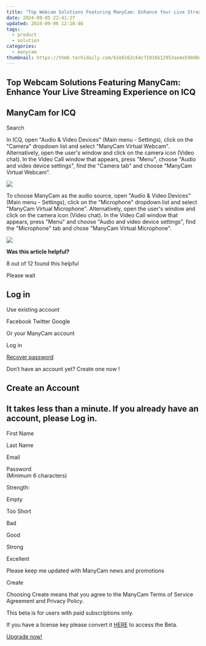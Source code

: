 ```yaml
---
title: "Top Webcam Solutions Featuring ManyCam: Enhance Your Live Streaming Experience on ICQ"
date: 2024-09-05 22:41:27
updated: 2024-09-06 12:18:46
tags:
  - product
  - solution
categories:
  - manycam
thumbnail: https://thmb.techidaily.com/b2e6162c64c71916b12953aa4e598d6dbab13589e9351dbafbf801be610ecb70.jpg
---
```


## Top Webcam Solutions Featuring ManyCam: Enhance Your Live Streaming Experience on ICQ

## ManyCam for ICQ

Search 

In ICQ, open "Audio & Video Devices" (Main menu - Settings), click on the "Camera" dropdown list and select "ManyCam Virtual Webcam". Alternatively, open the user's window and click on the camera icon (Video chat). In the Video Call window that appears, press "Menu", choose "Audio and video device settings", find the "Camera tab" and choose "ManyCam Virtual Webcam".

![](https://manycam.com/build/images/help/settings/icq.jpg?v=bca5ee1009)   
  
  
To choose ManyCam as the audio source, open "Audio & Video Devices" (Main menu - Settings), click on the "Microphone" dropdown list and select "ManyCam Virtual Microphone". Alternatively, open the user's window and click on the camera icon (Video chat). In the Video Call window that appears, press "Menu" and choose "Audio and video device settings", find the "Microphone" tab and chose "ManyCam Virtual Microphone".

![](https://manycam.com/build/images/help/settings/audio/icq.jpg?v=5165edf3d8) 

**Was this article helpful?** 

8 out of 12 found this helpful 

  
Please wait 

## Log in

Use existing account

Facebook Twitter Google 

Or your ManyCam account

Log in 

[Recover password](https://tools.techidaily.com/manycam/products/) 

 Don’t have an account yet? Create one now ! 

## Create an Account

## It takes less than a minute. If you already have an account, please Log in.

First Name 

Last Name 

Email 

Password  
(Minimum 6 characters) 

Strength: 

Empty

Too Short

Bad

Good

Strong

Excellent

Please keep me updated with ManyCam news and promotions 

Create 

Choosing Create means that you agree to the ManyCam Terms of Service Agreement and Privacy Policy.

This beta is for users with paid subscriptions only.

If you have a license key please convert it [HERE](https://tools.techidaily.com/manycam/products/) to access the Beta.

[Upgrade now!](https://tools.techidaily.com/manycam/products/)

<ins class="adsbygoogle"
     style="display:block"
     data-ad-format="autorelaxed"
     data-ad-client="ca-pub-7571918770474297"
     data-ad-slot="1223367746"></ins>



<ins class="adsbygoogle"
     style="display:block"
     data-ad-client="ca-pub-7571918770474297"
     data-ad-slot="8358498916"
     data-ad-format="auto"
     data-full-width-responsive="true"></ins>
